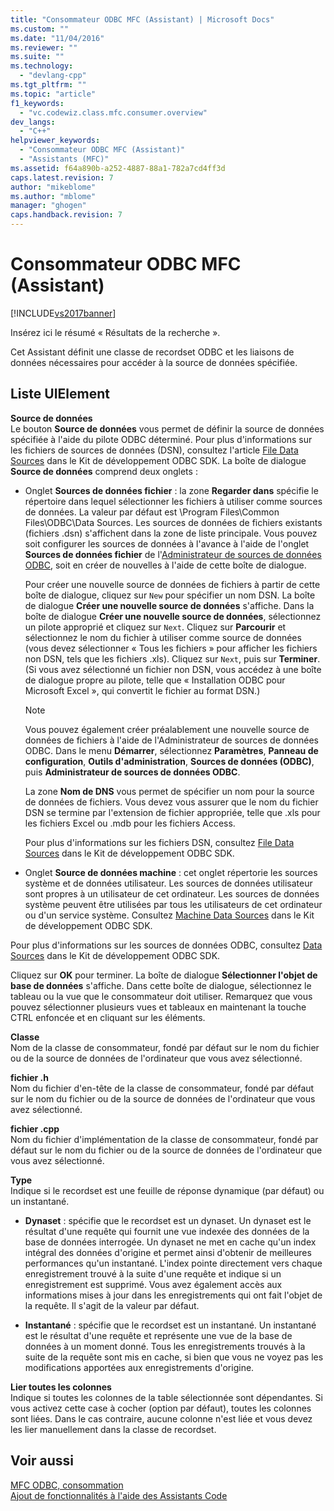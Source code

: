 ```yaml
---
title: "Consommateur ODBC MFC (Assistant) | Microsoft Docs"
ms.custom: ""
ms.date: "11/04/2016"
ms.reviewer: ""
ms.suite: ""
ms.technology: 
  - "devlang-cpp"
ms.tgt_pltfrm: ""
ms.topic: "article"
f1_keywords: 
  - "vc.codewiz.class.mfc.consumer.overview"
dev_langs: 
  - "C++"
helpviewer_keywords: 
  - "Consommateur ODBC MFC (Assistant)"
  - "Assistants (MFC)"
ms.assetid: f64a890b-a252-4887-88a1-782a7cd4ff3d
caps.latest.revision: 7
author: "mikeblome"
ms.author: "mblome"
manager: "ghogen"
caps.handback.revision: 7
---
```

# Consommateur ODBC MFC (Assistant)
[!INCLUDE[vs2017banner](../../assembler/inline/includes/vs2017banner.md)]

Insérez ici le résumé « Résultats de la recherche ».  
  
 Cet Assistant définit une classe de recordset ODBC et les liaisons de données nécessaires pour accéder à la source de données spécifiée.  
  
## Liste UIElement  
 **Source de données**  
 Le bouton **Source de données** vous permet de définir la source de données spécifiée à l'aide du pilote ODBC déterminé.  Pour plus d'informations sur les fichiers de sources de données \(DSN\), consultez l'article [File Data Sources](https://msdn.microsoft.com/en-us/library/ms715401.aspx) dans le Kit de développement ODBC SDK.  La boîte de dialogue **Source de données** comprend deux onglets :  
  
-   Onglet **Sources de données fichier** : la zone **Regarder dans** spécifie le répertoire dans lequel sélectionner les fichiers à utiliser comme sources de données.  La valeur par défaut est \\Program Files\\Common Files\\ODBC\\Data Sources.  Les sources de données de fichiers existants \(fichiers .dsn\) s'affichent dans la zone de liste principale.  Vous pouvez soit configurer les sources de données à l'avance à l'aide de l'onglet **Sources de données fichier** de l'[Administrateur de sources de données ODBC](https://msdn.microsoft.com/en-us/library/ms714024.aspx), soit en créer de nouvelles à l'aide de cette boîte de dialogue.  
  
     Pour créer une nouvelle source de données de fichiers à partir de cette boîte de dialogue, cliquez sur `New` pour spécifier un nom DSN. La boîte de dialogue **Créer une nouvelle source de données** s'affiche.  Dans la boîte de dialogue **Créer une nouvelle source de données**, sélectionnez un pilote approprié et cliquez sur `Next`. Cliquez sur **Parcourir** et sélectionnez le nom du fichier à utiliser comme source de données \(vous devez sélectionner « Tous les fichiers » pour afficher les fichiers non DSN, tels que les fichiers .xls\). Cliquez sur `Next`, puis sur **Terminer**. \(Si vous avez sélectionné un fichier non DSN, vous accédez à une boîte de dialogue propre au pilote, telle que « Installation ODBC pour Microsoft Excel », qui convertit le fichier au format DSN.\)  
  
    > [!NOTE]
    >  Vous pouvez également créer préalablement une nouvelle source de données de fichiers à l'aide de l'Administrateur de sources de données ODBC.  Dans le menu **Démarrer**, sélectionnez **Paramètres**, **Panneau de configuration**, **Outils d'administration**, **Sources de données \(ODBC\)**, puis **Administrateur de sources de données ODBC**.  
  
     La zone **Nom de DNS** vous permet de spécifier un nom pour la source de données de fichiers.  Vous devez vous assurer que le nom du fichier DSN se termine par l'extension de fichier appropriée, telle que .xls pour les fichiers Excel ou .mdb pour les fichiers Access.  
  
     Pour plus d'informations sur les fichiers DSN, consultez [File Data Sources](https://msdn.microsoft.com/en-us/library/ms715401.aspx) dans le Kit de développement ODBC SDK.  
  
-   Onglet **Source de données machine** : cet onglet répertorie les sources système et de données utilisateur.  Les sources de données utilisateur sont propres à un utilisateur de cet ordinateur.  Les sources de données système peuvent être utilisées par tous les utilisateurs de cet ordinateur ou d'un service système.  Consultez [Machine Data Sources](https://msdn.microsoft.com/en-us/library/ms710952.aspx) dans le Kit de développement ODBC SDK.  
  
 Pour plus d'informations sur les sources de données ODBC, consultez [Data Sources](https://msdn.microsoft.com/en-us/library/ms711688.aspx) dans le Kit de développement ODBC SDK.  
  
 Cliquez sur **OK** pour terminer.  La boîte de dialogue **Sélectionner l'objet de base de données** s'affiche.  Dans cette boîte de dialogue, sélectionnez le tableau ou la vue que le consommateur doit utiliser.  Remarquez que vous pouvez sélectionner plusieurs vues et tableaux en maintenant la touche CTRL enfoncée et en cliquant sur les éléments.  
  
 **Classe**  
 Nom de la classe de consommateur, fondé par défaut sur le nom du fichier ou de la source de données de l'ordinateur que vous avez sélectionné.  
  
 **fichier .h**  
 Nom du fichier d'en\-tête de la classe de consommateur, fondé par défaut sur le nom du fichier ou de la source de données de l'ordinateur que vous avez sélectionné.  
  
 **fichier .cpp**  
 Nom du fichier d'implémentation de la classe de consommateur, fondé par défaut sur le nom du fichier ou de la source de données de l'ordinateur que vous avez sélectionné.  
  
 **Type**  
 Indique si le recordset est une feuille de réponse dynamique \(par défaut\) ou un instantané.  
  
-   **Dynaset** : spécifie que le recordset est un dynaset.  Un dynaset est le résultat d'une requête qui fournit une vue indexée des données de la base de données interrogée.  Un dynaset ne met en cache qu'un index intégral des données d'origine et permet ainsi d'obtenir de meilleures performances qu'un instantané.  L'index pointe directement vers chaque enregistrement trouvé à la suite d'une requête et indique si un enregistrement est supprimé.  Vous avez également accès aux informations mises à jour dans les enregistrements qui ont fait l'objet de la requête.  Il s'agit de la valeur par défaut.  
  
-   **Instantané** : spécifie que le recordset est un instantané.  Un instantané est le résultat d'une requête et représente une vue de la base de données à un moment donné.  Tous les enregistrements trouvés à la suite de la requête sont mis en cache, si bien que vous ne voyez pas les modifications apportées aux enregistrements d'origine.  
  
 **Lier toutes les colonnes**  
 Indique si toutes les colonnes de la table sélectionnée sont dépendantes.  Si vous activez cette case à cocher \(option par défaut\), toutes les colonnes sont liées. Dans le cas contraire, aucune colonne n'est liée et vous devez les lier manuellement dans la classe de recordset.  
  
## Voir aussi  
 [MFC ODBC, consommation](../../mfc/reference/adding-an-mfc-odbc-consumer.md)   
 [Ajout de fonctionnalités à l'aide des Assistants Code](../../ide/adding-functionality-with-code-wizards-cpp.md)